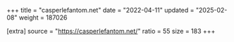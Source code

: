 +++
title = "casperlefantom.net"
date = "2022-04-11"
updated = "2025-02-08"
weight = 187026

[extra]
source = "https://casperlefantom.net/"
ratio = 55
size = 183
+++
